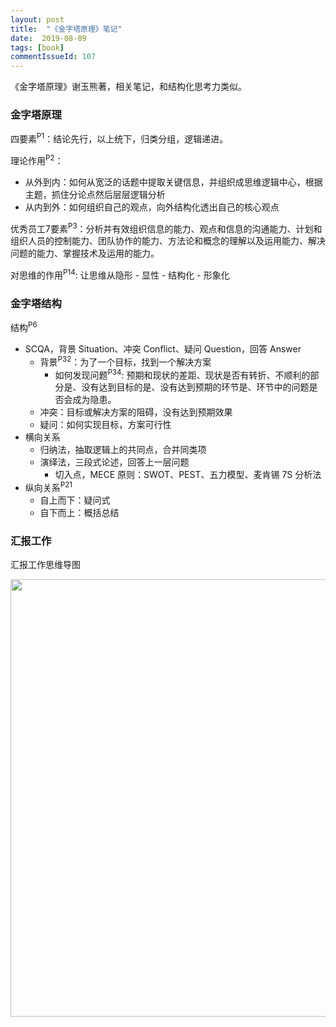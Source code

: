 ```yaml
---
layout: post
title:  "《金字塔原理》笔记"
date:  2019-08-09
tags: [book]
commentIssueId: 107
---
```




《金字塔原理》谢玉熊著，相关笔记，和结构化思考力类似。



### 金字塔原理

四要素<sup>P1</sup>：结论先行，以上统下，归类分组，逻辑递进。

理论作用<sup>P2</sup>：

* 从外到内：如何从宽泛的话题中提取关键信息，并组织成思维逻辑中心，根据主题，抓住分论点然后层层逻辑分析
* 从内到外：如何组织自己的观点，向外结构化透出自己的核心观点

优秀员工7要素<sup>P3</sup>：分析并有效组织信息的能力、观点和信息的沟通能力、计划和组织人员的控制能力、团队协作的能力、方法论和概念的理解以及运用能力、解决问题的能力、掌握技术及运用的能力。

对思维的作用<sup>P14</sup>: 让思维从隐形 - 显性 - 结构化 - 形象化





### 金字塔结构

结构<sup>P6</sup>

* SCQA，背景 Situation、冲突 Conflict、疑问 Question，回答 Answer
  * 背景<sup>P32</sup>：为了一个目标，找到一个解决方案 
    * 如何发现问题<sup>P34</sup>: 预期和现状的差距、现状是否有转折、不顺利的部分是、没有达到目标的是、没有达到预期的环节是、环节中的问题是否会成为隐患。
  * 冲突：目标或解决方案的阻碍，没有达到预期效果
  * 疑问：如何实现目标，方案可行性
* 横向关系
  * 归纳法，抽取逻辑上的共同点，合并同类项
  * 演绎法，三段式论述，回答上一层问题
    * 切入点，MECE 原则：SWOT、PEST、五力模型、麦肯锡 7S 分析法
* 纵向关系<sup>P21</sup>
  * 自上而下：疑问式
  * 自下而上：概括总结



### 汇报工作

汇报工作思维导图

<img width='700px' src="https://user-images.githubusercontent.com/7157346/62834199-a2cf3a80-bc7b-11e9-8b31-be50567e26f7.png" />